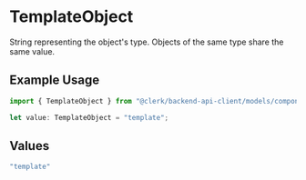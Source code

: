 # TemplateObject

String representing the object's type. Objects of the same type share the same value.


## Example Usage

```typescript
import { TemplateObject } from "@clerk/backend-api-client/models/components";

let value: TemplateObject = "template";
```

## Values

```typescript
"template"
```